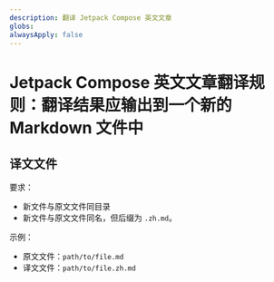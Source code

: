 ```yaml
---
description: 翻译 Jetpack Compose 英文文章
globs: 
alwaysApply: false
---
```

# Jetpack Compose 英文文章翻译规则：翻译结果应输出到一个新的 Markdown 文件中

## 译文文件

要求：

- 新文件与原文文件同目录
- 新文件与原文文件同名，但后缀为 `.zh.md`。

示例：

- 原文文件：`path/to/file.md`
- 译文文件：`path/to/file.zh.md`
